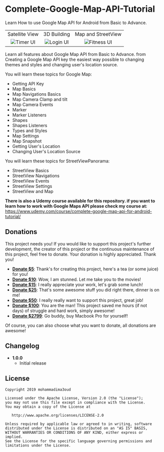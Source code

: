 # Complete-Google-Map-API-Tutorial
Learn How to use Google Map API for Android from Basic to Advance.

<table>
	<tbody>
		<tr>
			<td align="center">Satellite View</td>
			<td align="center">3D Building</td>
            <td align="center">Map and StreetView</td>
		</tr>
		<tr>
			<td align="center">
				<img src="Images/Satellite View.jpg" alt="Timer UI"/>
			</td>
			<td align="center">
				<img src="Images/3D Building.jpg" alt="Login UI"/>
			</td>
			<td align="center">
				<img src="Images/Map and StreetView.jpg" alt="Fitness UI"/>
			</td>
		</tr>
	</tbody>
</table>

Learn all features about Google Map API from Basic to Advance. from Creating a Google Map API key the easiest way possible to changing themes and styles and changing user's location source.

You will learn these topics for Google Map:
* Getting API Key
* Map Basics
* Map Navigations Basics
* Map Camera Clamp and tilt
* Map Camera Events
* Marker
* Marker Listeners
* Shapes
* Shapes Listeners
* Types and Styles
* Map Settings
* Map Snapshot
* Getting User's Location
* Changing User's Location Source

You will learn these topics for StreetViewPanorama:
* StreetView Basics
* StreetView Navigations
* StreetView Events
* StreetView Settings
* StreetView and Map

<b>There is also a Udemy course available for this repository. 
if you want to learn how to work with Google Maps API please check my course at: </b>
https://www.udemy.com/course/complete-google-map-api-for-android-tutorial/

## Donations
This project needs you! If you would like to support this project's further development, the creator of this project or the continuous maintenance of this project, feel free to donate. Your donation is highly appreciated. Thank you!


* **[Donate $5](https://www.paypal.me/mohammadima3oud/5)**: Thank's for creating this project, here's a tea (or some juice) for you!
* **[Donate $10](https://www.paypal.me/mohammadima3oud/10)**: Wow, I am stunned. Let me take you to the movies!
* **[Donate $15](https://www.paypal.me/mohammadima3oud/15)**: I really appreciate your work, let's grab some lunch!
* **[Donate $25](https://www.paypal.me/mohammadima3oud/25)**: That's some awesome stuff you did right there, dinner is on me!
* **[Donate $50](https://www.paypal.me/mohammadima3oud/50)**: I really really want to support this project, great job!
* **[Donate $100](https://www.paypal.me/mohammadima3oud/100)**: You are the man! This project saved me hours (if not days) of struggle and hard work, simply awesome!
* **[Donate $2799](https://www.paypal.me/mohammadima3oud/2799)**: Go buddy, buy Macbook Pro for yourself!

Of course, you can also choose what you want to donate, all donations are awesome!


## Changelog
* **1.0.0**
    * Initial release


## License

    Copyright 2019 mohammadima3oud

    Licensed under the Apache License, Version 2.0 (the "License");
    you may not use this file except in compliance with the License.
    You may obtain a copy of the License at

       http://www.apache.org/licenses/LICENSE-2.0

    Unless required by applicable law or agreed to in writing, software
    distributed under the License is distributed on an "AS IS" BASIS,
    WITHOUT WARRANTIES OR CONDITIONS OF ANY KIND, either express or implied.
    See the License for the specific language governing permissions and
    limitations under the License.
